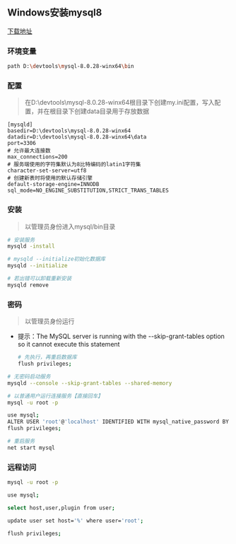 ## Windows安装mysql8

[下载地址](https://downloads.mysql.com/archives/community/)

### 环境变量

```sh
path D:\devtools\mysql-8.0.28-winx64\bin
```

### 配置

> 在D:\devtools\mysql-8.0.28-winx64根目录下创建my.ini配置，写入配置，并在根目录下创建data目录用于存放数据

```properties
[mysqld]
basedir=D:\devtools\mysql-8.0.28-winx64
datadir=D:\devtools\mysql-8.0.28-winx64\data 
port=3306
# 允许最大连接数
max_connections=200
# 服务端使用的字符集默认为8比特编码的latin1字符集
character-set-server=utf8
# 创建新表时将使用的默认存储引擎
default-storage-engine=INNODB
sql_mode=NO_ENGINE_SUBSTITUTION,STRICT_TRANS_TABLES
```

### 安装

> 以管理员身份进入mysql/bin目录

```sh
# 安装服务
mysqld -install

# mysqld --initialize初始化数据库
mysqld --initialize

# 若出错可以卸载重新安装
mysqld remove
```



### 密码

> 以管理员身份运行

* 提示：The MySQL server is running with the --skip-grant-tables option so it cannot execute this statement

  ```sh
  # 先执行，再重启数据库
  flush privileges;
  ```

  

```sh
# 无密码启动服务
mysqld --console --skip-grant-tables --shared-memory

# 以普通用户运行连接服务【直接回车】
mysql -u root -p

use mysql;
ALTER USER 'root'@'localhost' IDENTIFIED WITH mysql_native_password BY 'root';
flush privileges;

# 重启服务
net start mysql
```



### 远程访问

```sh
mysql -u root -p

use mysql;

select host,user,plugin from user;

update user set host='%' where user='root';

flush privileges;
```

